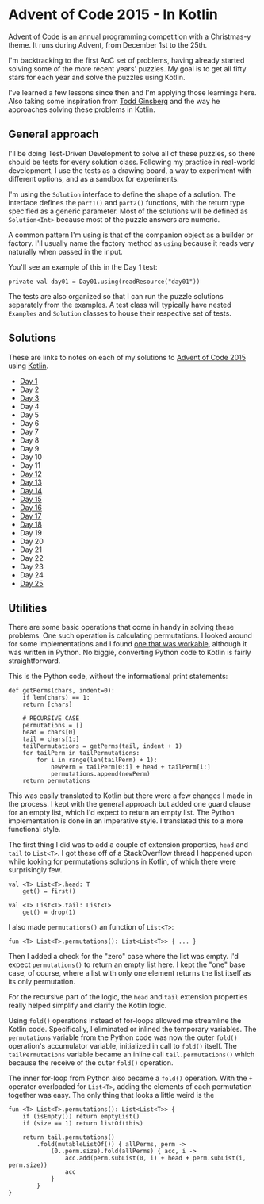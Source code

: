 # Advent of Code 2015 - In Kotlin

[Advent of Code](https://adventofcode.com) is an annual programming competition with a Christmas-y theme. It runs during Advent, from December 1st to the 25th.

I'm backtracking to the first AoC set of problems, having already started solving some of the more recent years' puzzles. My goal is to get all fifty stars for each year and solve the puzzles using Kotlin.

I've learned a few lessons since then and I'm applying those learnings here. Also taking some inspiration from [Todd Ginsberg](https://github.com/tginsberg) and the way he approaches solving these problems in Kotlin.

## General approach

I'll be doing Test-Driven Development to solve all of these puzzles, so there should be tests for every solution class. Following my practice in real-world development, I use the tests as a drawing board, a way to experiment with different options, and as a sandbox for experiments.

I'm using the `Solution` interface to define the shape of a solution. The interface defines the `part1()` and `part2()` functions, with the return type specified as a generic parameter. Most of the solutions will be defined as `Solution<Int>` because most of the puzzle answers are numeric.

A common pattern I'm using is that of the companion object as a builder or factory. I'll usually name the factory method as `using` because it reads very naturally when passed in the input. 

You'll see an example of this in the Day 1 test:

    private val day01 = Day01.using(readResource("day01"))

The tests are also organized so that I can run the puzzle solutions separately from the examples. A test class will typically have nested `Examples` and `Solution` classes to house their respective set of tests.

## Solutions

These are links to notes on each of my solutions to [Advent of Code 2015](https://adventofcode.com/2015) using [Kotlin](https://kotlinlang.org).

* [Day 1](day01/README-Day01.md)
* Day 2
* [Day 3](../../../../../../README-Day03.md)
* Day 4
* Day 5
* Day 6
* Day 7
* Day 8
* Day 9
* Day 10
* Day 11
* [Day 12](../../../../../../README-Day12.md)
* [Day 13](../../../../../../README-Day13.md)
* [Day 14](../../../../../../README-Day14.md)
* [Day 15](../../../../../../README-Day15.md)
* [Day 16](../../../../../../README-Day16.md)
* [Day 17](../../../../../../README-Day17.md)
* [Day 18](../../../../../../README-Day18.md)
* Day 19
* Day 20
* Day 21
* Day 22
* Day 23
* Day 24
* [Day 25](../../../../../../README-Day25.md)

## Utilities 

There are some basic operations that come in handy in solving these problems. One such operation is calculating permutations. I looked around for some implementations and I found [one that was workable](https://inventwithpython.com/recursion/chapter6.html), although it was written in Python. No biggie, converting Python code to Kotlin is fairly straightforward. 

This is the Python code, without the informational print statements:

    def getPerms(chars, indent=0):
        if len(chars) == 1:
        return [chars]
    
        # RECURSIVE CASE
        permutations = []
        head = chars[0]
        tail = chars[1:]
        tailPermutations = getPerms(tail, indent + 1)
        for tailPerm in tailPermutations:
            for i in range(len(tailPerm) + 1):
                newPerm = tailPerm[0:i] + head + tailPerm[i:]
                permutations.append(newPerm)
        return permutations

This was easily translated to Kotlin but there were a few changes I made in the process. I kept with the general approach but added one guard clause for an empty list, which I'd expect to return an empty list. The Python implementation is done in an imperative style. I translated this to a more functional style.

The first thing I did was to add a couple of extension properties, `head` and `tail` to `List<T>`. I got these off of a StackOverflow thread I happened upon while looking for permutations solutions in Kotlin, of which there were surprisingly few.

    val <T> List<T>.head: T
        get() = first()
    
    val <T> List<T>.tail: List<T>
        get() = drop(1)

I also made `permutations()` an function of `List<T>`:

    fun <T> List<T>.permutations(): List<List<T>> { ... }

Then I added a check for the "zero" case where the list was empty. I'd expect `permutations()` to return an empty list here. I kept the "one" base case, of course, where a list with only one element returns the list itself as its only permutation.

For the recursive part of the logic, the `head` and `tail` extension properties really helped simplify and clarify the Kotlin logic. 

Using `fold()` operations instead of for-loops allowed me streamline the Kotlin code. Specifically, I eliminated or inlined the temporary variables. The `permutations` variable from the Python code was now the outer `fold()` operation's accumulator variable, initialized in call to `fold()` itself. The `tailPermutations` variable became an inline call `tail.permutations()` which because the receive of the outer `fold()` operation.

The inner for-loop from Python also became a `fold()` operation. With the `+` operator overloaded for `List<T>`, adding the elements of each permutation together was easy. The only thing that looks a little weird is the 

    fun <T> List<T>.permutations(): List<List<T>> {
        if (isEmpty()) return emptyList()
        if (size == 1) return listOf(this)

        return tail.permutations()
            .fold(mutableListOf()) { allPerms, perm ->
                (0..perm.size).fold(allPerms) { acc, i ->
                    acc.add(perm.subList(0, i) + head + perm.subList(i, perm.size))
                    acc
                }
            }
    }
